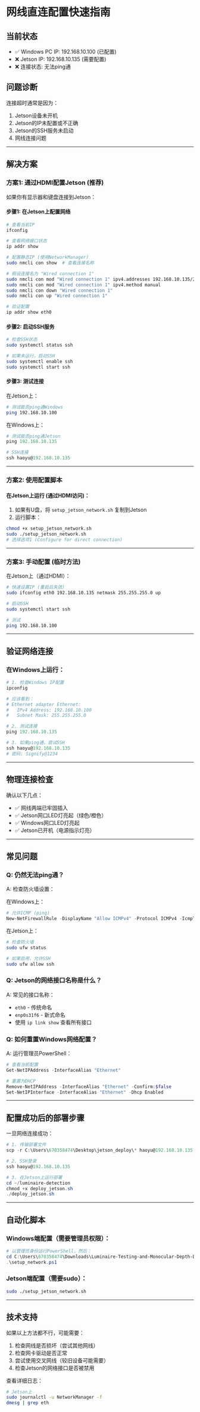 # 网线直连配置快速指南

## 当前状态
- ✅ Windows PC IP: 192.168.10.100 (已配置)
- ❌ Jetson IP: 192.168.10.135 (需要配置)
- ❌ 连接状态: 无法ping通

## 问题诊断
连接超时通常是因为：
1. Jetson设备未开机
2. Jetson的IP未配置或不正确
3. Jetson的SSH服务未启动
4. 网线连接问题

---

## 解决方案

### 方案1: 通过HDMI配置Jetson (推荐)

如果你有显示器和键盘连接到Jetson：

#### 步骤1: 在Jetson上配置网络

```bash
# 查看当前IP
ifconfig

# 查看网络接口状态
ip addr show

# 配置静态IP (使用NetworkManager)
sudo nmcli con show  # 查看连接名称

# 假设连接名为 "Wired connection 1"
sudo nmcli con mod "Wired connection 1" ipv4.addresses 192.168.10.135/24
sudo nmcli con mod "Wired connection 1" ipv4.method manual
sudo nmcli con down "Wired connection 1"
sudo nmcli con up "Wired connection 1"

# 验证配置
ip addr show eth0
```

#### 步骤2: 启动SSH服务

```bash
# 检查SSH状态
sudo systemctl status ssh

# 如果未运行，启动SSH
sudo systemctl enable ssh
sudo systemctl start ssh
```

#### 步骤3: 测试连接

在Jetson上：
```bash
# 测试能否ping通Windows
ping 192.168.10.100
```

在Windows上：
```powershell
# 测试能否ping通Jetson
ping 192.168.10.135

# SSH连接
ssh haoyu@192.168.10.135
```

---

### 方案2: 使用配置脚本

#### 在Jetson上运行 (通过HDMI访问)：

1. 如果有U盘，将 `setup_jetson_network.sh` 复制到Jetson
2. 运行脚本：
```bash
chmod +x setup_jetson_network.sh
sudo ./setup_jetson_network.sh
# 选择选项1 (Configure for direct connection)
```

---

### 方案3: 手动配置 (临时方法)

在Jetson上（通过HDMI）：

```bash
# 快速设置IP (重启后失效)
sudo ifconfig eth0 192.168.10.135 netmask 255.255.255.0 up

# 启动SSH
sudo systemctl start ssh

# 测试
ping 192.168.10.100
```

---

## 验证网络连接

### 在Windows上运行：

```powershell
# 1. 检查Windows IP配置
ipconfig

# 应该看到：
# Ethernet adapter Ethernet:
#   IPv4 Address: 192.168.10.100
#   Subnet Mask: 255.255.255.0

# 2. 测试连接
ping 192.168.10.135

# 3. 如果ping通，尝试SSH
ssh haoyu@192.168.10.135
# 密码: Signify@1234
```

---

## 物理连接检查

确认以下几点：
- ✅ 网线两端已牢固插入
- ✅ Jetson网口LED灯亮起（绿色/橙色）
- ✅ Windows网口LED灯亮起
- ✅ Jetson已开机（电源指示灯亮）

---

## 常见问题

### Q: 仍然无法ping通？
A: 检查防火墙设置：

在Windows上：
```powershell
# 允许ICMP (ping)
New-NetFirewallRule -DisplayName "Allow ICMPv4" -Protocol ICMPv4 -IcmpType 8 -Enabled True -Profile Any -Action Allow
```

在Jetson上：
```bash
# 检查防火墙
sudo ufw status

# 如果启用，允许SSH
sudo ufw allow ssh
```

### Q: Jetson的网络接口名称是什么？
A: 常见的接口名称：
- `eth0` - 传统命名
- `enp0s31f6` - 新式命名
- 使用 `ip link show` 查看所有接口

### Q: 如何重置Windows网络配置？
A: 运行管理员PowerShell：
```powershell
# 查看当前配置
Get-NetIPAddress -InterfaceAlias "Ethernet"

# 重置为DHCP
Remove-NetIPAddress -InterfaceAlias "Ethernet" -Confirm:$false
Set-NetIPInterface -InterfaceAlias "Ethernet" -Dhcp Enabled
```

---

## 配置成功后的部署步骤

一旦网络连接成功：

```powershell
# 1. 传输部署文件
scp -r C:\Users\670358474\Desktop\jetson_deploy\* haoyu@192.168.10.135:~/luminaire-detection/

# 2. SSH登录
ssh haoyu@192.168.10.135

# 3. 在Jetson上运行部署
cd ~/luminaire-detection
chmod +x deploy_jetson.sh
./deploy_jetson.sh
```

---

## 自动化脚本

### Windows端配置（需要管理员权限）：
```powershell
# 以管理员身份运行PowerShell，然后：
cd C:\Users\670358474\Downloads\Luminaire-Testing-and-Monocular-Depth-Distance
.\setup_network.ps1
```

### Jetson端配置（需要sudo）：
```bash
sudo ./setup_jetson_network.sh
```

---

## 技术支持

如果以上方法都不行，可能需要：
1. 检查网线是否损坏（尝试其他网线）
2. 检查网卡驱动是否正常
3. 尝试使用交叉网线（较旧设备可能需要）
4. 检查Jetson的网络接口是否被禁用

查看详细日志：
```bash
# Jetson上
sudo journalctl -u NetworkManager -f
dmesg | grep eth
```
